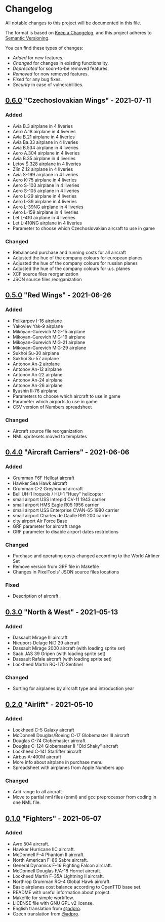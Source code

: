 # Changelog
All notable changes to this project will be documented in this file.

The format is based on [Keep a Changelog](https://keepachangelog.com/en/1.0.0/),
and this project adheres to [Semantic Versioning](https://semver.org/spec/v2.0.0.html).

You can find these types of changes:

- *Added* for new features.
- *Changed* for changes in existing functionality.
- *Deprecated* for soon-to-be removed features.
- *Removed* for now removed features.
- *Fixed* for any bug fixes.
- *Security* in case of vulnerabilities.


## [0.6.0] "Czechoslovakian Wings" - 2021-07-11

### Added
- Avia B.3 airplane in 4 liveries
- Aero A.18 airplane in 4 liveries
- Avia B.21 airplane in 4 liveries
- Avia Ba.33 airplane in 4 liveries
- Avia B.534 airplane in 4 liveries
- Aero A.304 airplane in 4 liveries
- Avia B.35 airplane in 4 liveries
- Letov Š.328 airplane in 4 liveries
- Zlín Z.12 airplane in 4 liveries
- Avia S-199 airplane in 4 liveries
- Aero K-75 airplane in 4 liveries
- Aero S-103 airplane in 4 liveries
- Aero S-105 airplane in 4 liveries
- Aero L-29 airplane in 4 liveries
- Aero L-39 airplane in 4 liveries
- Aero L-39NG airplane in 4 liveries
- Aero L-159 airplane in 4 liveries
- Let L-410 airplane in 4 liveries
- Let L-410NG airplane in 4 liveries
- Parameter to choose which Czechoslovakian aircraft to use in game

### Changed
- Rebalanced purchase and running costs for all aircraft
- Adjusted the hue of the company colours for european planes
- Adjusted the hue of the company colours for russian planes
- Adjusted the hue of the company colours for u.s. planes
- XCF source files reorganization
- JSON source files reorganization


## [0.5.0] "Red Wings" - 2021-06-26
### Added
- Polikarpov I-16 airplane
- Yakovlev Yak-9 airplane
- Mikoyan-Gurevich MiG-15 airplane
- Mikoyan-Gurevich MiG-19 airplane
- Mikoyan-Gurevich MiG-21 airplane
- Mikoyan-Gurevich MiG-29 airplane
- Sukhoi Su-30 airplane
- Sukhoi Su-57 airplane
- Antonov An-2 airplane
- Antonov An-12 airplane
- Antonov An-22 airplane
- Antonov An-24 airplane
- Antonov An-26 airplane
- Ilyushin Il-76 airplane
- Parameters to choose which aircraft to use in game
- Parameter which airports to use in game
- CSV version of Numbers spreadsheet

### Changed
- Aircraft source file reorganization
- NML spritesets moved to templates

## [0.4.0] "Aircraft Carriers" - 2021-06-06

### Added
- Grumman F6F Hellcat aircraft
- Hawker Sea Hawk aircraft
- Grumman C-2 Greyhound aircraft
- Bell UH-1 Iroquois / HU-1 "Huey" helicopter
- small airport USS Intrepid CV-11 1943 carrier
- small airport HMS Eagle R05 1956 carrier
- small airport USS Enterprise CVAN-65 1980 carrier
- small airport Charles de Gaulle R91 200 carrier
- city airport Air Force Base
- GRF parameter for aircraft range
- GRF parameter to disable airport dates restrictions

### Changed
- Purchase and operating costs changed according to the World Airliner Set
- Remove version from GRF file in Makefile
- Changes in PixelTools' JSON source files locations

### Fixed
- Description of aircraft

## [0.3.0] "North & West" - 2021-05-13

### Added
- Dassault Mirage III aircraft
- Nieuport-Delage NiD 29 aircraft
- Dassault Mirage 2000 aircraft (with loading sprite set)
- Saab JAS 39 Gripen (with loading sprite set)
- Dassault Rafale aircraft (with loading sprite set)
- Lockheed Martin RQ-170 Sentinel

### Changed
- Sorting for airplanes by aircraft type and introduction year

## [0.2.0] "Airlift" - 2021-05-10

### Added
- Lockheed C-5 Galaxy aircraft
- McDonnell Douglas/Boeing C-17 Globemaster III aircraft
- Douglas C-74 Globemaster aircraft
- Douglas C-124 Globemaster II "Old Shaky" aircraft
- Lockheed C-141 Starlifter aircraft
- Airbus A-400M aircraft
- More info about airplane in purchase menu
- Spreadsheet with airplanes from Apple Numbers app

### Changed
- Add range to all aircraft
- Move to partial nml files (pnml) and gcc preprocessor from coding in one NML file.

## [0.1.0] "Fighters" - 2021-05-07
### Added
- Avro 504 aircraft.
- Hawker Hurricane IIC aircraft.
- McDonnell F-4 Phantom II aircraft.
- North American F-86 Sabre aircraft.
- General Dynamics F-16 Fighting Falcon aircraft.
- McDonnell Douglas F/A-18 Hornet aircraft.
- Lockheed Martin F-35A Lightning II aircraft.
- Northrop Grumman RQ-4 Global Hawk aircraft.
- Basic airplanes cost balance according to OpenTTD base set.
- README with useful information about project.
- Makefile for simple workflow.
- LICENSE file with GNU GPL v2 license.
- English translation from [@adpro](https://github.com/adpro).
- Czech translation from [@adpro](https://github.com/adpro).

[Unreleased]: https://github.com/adpro/openttd-military-grf/compare/v0.6.0...HEAD
[0.6.0]: https://github.com/adpro/openttd-military-grf/compare/v0.5.0...v0.6.0
[0.5.0]: https://github.com/adpro/openttd-military-grf/compare/v0.4.0...v0.5.0
[0.4.0]: https://github.com/adpro/openttd-military-grf/compare/v0.3.0...v0.4.0
[0.3.0]: https://github.com/adpro/openttd-military-grf/compare/v0.2.0...v0.3.0
[0.2.0]: https://github.com/adpro/openttd-military-grf/compare/v0.1.0...v0.2.0
[0.1.0]: https://github.com/adpro/openttd-military-grf/releases/tag/v0.1.0
